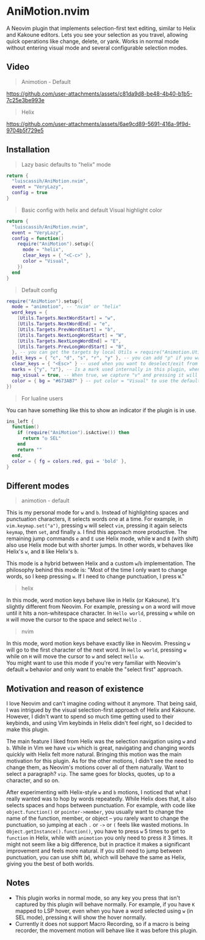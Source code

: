 # AniMotion.nvim
A Neovim plugin that implements selection-first text editing, similar to Helix and Kakoune editors. Lets you see your selection as you travel, allowing quick operations like change, delete, or yank. Works in normal mode without entering visual mode and several configurable selection modes.

## Video

> Animotion - Default

https://github.com/user-attachments/assets/c81da9d8-be48-4b40-b1b5-7c25e3be993e


> Helix

https://github.com/user-attachments/assets/6ae9cd89-5691-416a-9f9d-9704b5f729e5



## Installation
> Lazy basic defaults to "helix" mode
```lua
return {
  "luiscassih/AniMotion.nvim",
  event = "VeryLazy",
  config = true
}
```

> Basic config with helix and default Visual highlight color

```lua
return {
  "luiscassih/AniMotion.nvim",
  event = "VeryLazy",
  config = function()
    require("AniMotion").setup({
      mode = "helix",
      clear_keys = { "<C-c>" },
      color = "Visual",
    })
  end
}
```

> Default config
```lua
require("AniMotion").setup({
  mode = "animotion", -- "nvim" or "helix"
  word_keys = {
    [Utils.Targets.NextWordStart] = "w",
    [Utils.Targets.NextWordEnd] = "e",
    [Utils.Targets.PrevWordStart] = "b",
    [Utils.Targets.NextLongWordStart] = "W",
    [Utils.Targets.NextLongWordEnd] = "E",
    [Utils.Targets.PrevLongWordStart] = "B",
  }, -- you can get the targets by local Utils = require("Animotion.Utils")
  edit_keys = { "c", "d", "s", "r", "y" }, -- you can add "p" if you want.
  clear_keys = { "<Esc>" } -- used when you want to deselect/exit from SEL mode.
  marks = {"y", "z"}, -- Is a mark used internally in this plugin, when we do a visual select when changing or deleting the highlighted word.
  map_visual = true, -- When true, we capture "v" and pressing it will enter visual mode with the plugin selection as part of the visual selection. When false, pressing "v" will exit SEL mode and the selection will be lost. You want to set to false if you have trouble with other mappings associated to "v". I recommend to try in true first.
  color = { bg = "#673AB7" } -- put color = "Visual" to use the default visual mode color. You can also customize via vim.api.nvim_set_hl(0, "@AniMotion", hl_color)
})
```

> For lualine users

You can have something like this to show an indicator if the plugin is in use.
```lua
ins_left {
  function()
    if (require("AniMotion").isActive()) then
      return "◎ SEL"
    end
    return ""
  end,
  color = { fg = colors.red, gui = 'bold' },
}
```

## Different modes

> animotion - default

This is my personal mode for `w` and `b`. Instead of highlighting spaces and punctuation characters, it selects words one at a time. For example, in `vim.keymap.set("a")`, pressing `w` will select `vim`, pressing it again selects `keymap`, then `set`, and finally `a`. I find this approach more productive. The remaining jump commands `e` and `E` use Helix mode, while `W` and `B` (with shift) also use Helix mode but with shorter jumps. In other words, `W` behaves like Helix's `w`, and `B` like Helix's `b`.

This mode is a hybrid between Helix and a custom `w`/`b` implementation. The philosophy behind this mode is: "Most of the time I only want to change words, so I keep pressing `w`. If I need to change punctuation, I press `W`."

> helix

In this mode, word motion keys behave like in Helix (or Kakoune). It's slightly different from Neovim. For example, pressing `w` on a word will move until it hits a non-whitespace character. In `Hello world`, pressing `w` while on `H` will move the cursor to the space and select `Hello `.

> nvim

In this mode, word motion keys behave exactly like in Neovim. Pressing `w` will go to the first character of the next word. In `Hello world`, pressing `w` while on `H` will move the cursor to `w` and select `Hello w`. <br/>
You might want to use this mode if you're very familiar with Neovim's default `w` behavior and only want to enable the "select first" approach.

## Motivation and reason of existence

I love Neovim and can't imagine coding without it anymore. That being said, I was intrigued by the visual selection-first approach of Helix and Kakoune. However, I didn't want to spend so much time getting used to their keybinds, and using Vim keybinds in Helix didn't feel right, so I decided to make this plugin.

The main feature I liked from Helix was the selection navigation using `w` and `b`. While in Vim we have `viw` which is great, navigating and changing words quickly with Helix felt more natural. Bringing this motion was the main motivation for this plugin. As for the other motions, I didn't see the need to change them, as Neovim's motions cover all of them naturally. Want to select a paragraph? `vip`. The same goes for blocks, quotes, up to a character, and so on.

After experimenting with Helix-style `w` and `b` motions, I noticed that what I really wanted was to hop by words repeatedly. While Helix does that, it also selects spaces and hops between punctuation. For example, with code like `object.function()` or `pointer->member`, you usually want to change the name of the function, member, or object – you rarely want to change the punctuation, so jumping at each `.` or `->` or `(` feels like wasted motions. In `Object.getInstance().function()`, you have to press `w` 5 times to get to `function` in Helix, while with `animotion` you only need to press it 3 times. It might not seem like a big difference, but in practice it makes a significant improvement and feels more natural. If you still need to jump between punctuation, you can use shift (`W`), which will behave the same as Helix, giving you the best of both worlds.

## Notes
- This plugin works in normal mode, so any key you press that isn't captured by this plugin will behave normally. For example, if you have `K` mapped to LSP hover, even when you have a word selected using `w` (in SEL mode), pressing `K` will show the hover normally.
- Currently it does not support Macro Recording, so if a macro is being recorder, the movement motion will behave like it was before this plugin.

